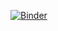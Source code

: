 [![Binder](https://mybinder.org/badge_logo.svg)](https://mybinder.org/v2/gh/Cathyhjj/neighbor.git/HEAD?labpath=20240806_simple_example.ipynb)
